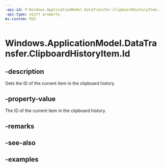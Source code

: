 ```yaml
---
-api-id: P:Windows.ApplicationModel.DataTransfer.ClipboardHistoryItem.Id
-api-type: winrt property
ms.custom: RS5
---
```


<!-- Property syntax.
public string Id { get; }
-->

# Windows.ApplicationModel.DataTransfer.ClipboardHistoryItem.Id

## -description
Gets the ID of the current item in the clipboard history.

## -property-value
The ID of the current item in the clipboard history.

## -remarks

## -see-also

## -examples
